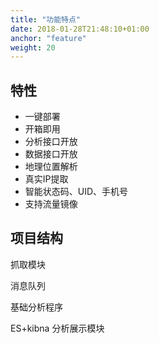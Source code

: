 ```yaml
---
title: "功能特点"
date: 2018-01-28T21:48:10+01:00
anchor: "feature"
weight: 20
---
```


## 特性

* 一键部署
* 开箱即用
* 分析接口开放
* 数据接口开放
* 地理位置解析
* 真实IP提取
* 智能状态码、UID、手机号
* 支持流量镜像

## 项目结构


抓取模块

消息队列

基础分析程序

ES+kibna 分析展示模块

